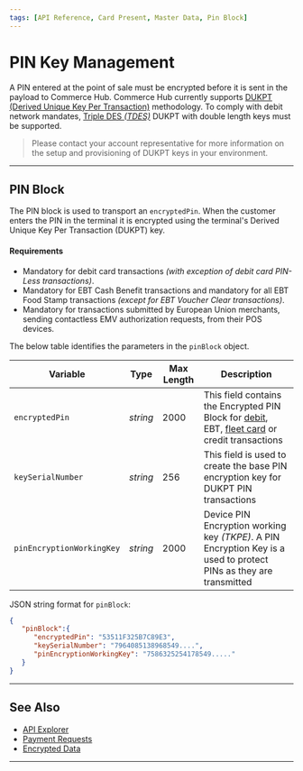 ```yaml
---
tags: [API Reference, Card Present, Master Data, Pin Block]
---
```


# PIN Key Management

A PIN entered at the point of sale must be encrypted before it is sent in the payload to Commerce Hub. Commerce Hub currently supports [DUKPT (Derived Unique Key Per Transaction)](?path=docs/Resources/FAQs-Glossary/Glossary.md#derived-unique-key-per-transaction) methodology. To comply with debit network mandates, [Triple DES *(TDES)*](?path=docs/Resources/FAQs-Glossary/Glossary.md#tripple-des) DUKPT with double length keys must be supported.

<!-- theme: info -->
> Please contact your account representative for more information on the setup and provisioning of DUKPT keys in your environment.

---

## PIN Block

The PIN block is used to transport an `encryptedPin`. When the customer enters the PIN in the terminal it is encrypted using the terminal's Derived Unique Key Per Transaction (DUKPT) key.

#### Requirements

- Mandatory for debit card transactions *(with exception of debit card PIN-Less transactions)*.
- Mandatory for EBT Cash Benefit transactions and mandatory for all EBT Food Stamp transactions *(except for EBT Voucher Clear transactions)*.
- Mandatory for transactions submitted by European Union merchants, sending contactless EMV authorization requests, from their POS devices.

<!--
type: tab
titles: pinBlock, JSON Example
-->

The below table identifies the parameters in the `pinBlock` object.

| Variable | Type | Max Length | Description |
| -------- | ---- | ------- | -------------------------------|
| `encryptedPin` | *string* | 2000 | This field contains the Encrypted PIN Block for [debit](?path=docs/Resources/Guides/Debit/Debit.md), EBT, [fleet card](?path=docs/Resources/Guides/Payment-Sources/Fleet/Fleet-Card.md) or credit transactions |
| `keySerialNumber` | *string* | 256 | This field is used to create the base PIN encryption key for DUKPT PIN transactions |
| `pinEncryptionWorkingKey` | *string* | 2000 | Device PIN Encryption working key *(TKPE)*. A PIN Encryption Key is a used to protect PINs as they are transmitted |

<!--
type: tab
-->

JSON string format for `pinBlock`: 

```json
{
   "pinBlock":{
      "encryptedPin": "53511F325B7C89E3",
      "keySerialNumber": "7964085138968549....",
      "pinEncryptionWorkingKey": "7586325254178549....."
   } 
}
```

<!-- type: tab-end -->

---

## See Also

- [API Explorer](../api/?type=post&path=/payments/v1/charges)
- [Payment Requests](?path=docs/Resources/API-Documents/Payments/Payments.md)
- [Encrypted Data](?path=docs/Resources/Master-Data/Encryption-Data.md)

---
